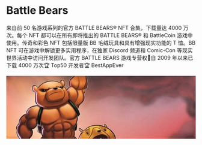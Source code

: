 # Battle Bears

来自前 50 名游戏系列的官方 BATTLE BEARS® NFT 合集，下载量达 4000 万次。每个 NFT 都可以在所有即将推出的 BATTLE BEARS® 和 BattleCoin 游戏中使用。传奇和彩色 NFT 包括限量版 BB 毛绒玩具和具有增强现实功能的 T 恤。BB NFT 可在游戏中解锁更多实用程序，在独家 Discord 频道和 Comic-Con 等现实世界活动中访问开发团队。官方 BATTLE BEARS 游戏专营权📱自 2009 年以来已下载 4000 万次🏆 Top50 开发者🏆 BestAppEver 

![nft](600x200.jpg)
